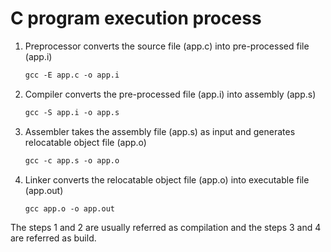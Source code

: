 # C program execution process

1. Preprocessor converts the source file (app.c) into pre-processed file (app.i)

    ```markdown
    gcc -E app.c -o app.i
    ```

2. Compiler converts the pre-processed file (app.i) into assembly (app.s)

    ```markdown
    gcc -S app.i -o app.s
    ```

3. Assembler takes the assembly file (app.s) as input and generates relocatable object file (app.o)

    ```markdown
    gcc -c app.s -o app.o
    ```

4. Linker converts the relocatable object file (app.o) into executable file (app.out)

    ```markdown
    gcc app.o -o app.out
    ```


The steps 1 and 2 are usually referred as compilation and the steps 3 and 4 are referred as build.


